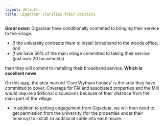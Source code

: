 ```yaml
---
layout: default
title: Gigaclear clarifies their position.
---
```


**_Great news_**: Gigaclear have conditionally commited to bringing their service to the village.

* *If* the university contracts them to install broadband to the woods office, *and*
* *If* we have 50% of the main village committed to taking their service (just over 20 households)

then they will commit to installing their broadband service. **Which is excellent news**.

On this [map](https://www.google.com/maps/d/u/0/edit?mid=zGEqJUtdo16I.k9vaO01RXGBs), the area
marked 'Core Wytham houses' is the area they have committed to cover. Coverage for FAI and
associated properties and the Mill would require additional discussions because of their distance
from the main part of the village.

* In addition to getting engagement from Gigaclear, we will then need to get permission from the
university (for the properties under their tenancy) to install an additional cable into each house.

